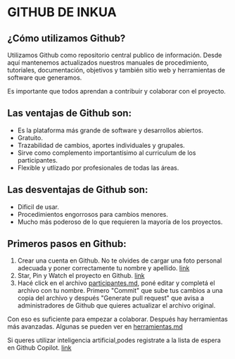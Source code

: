 # GITHUB DE INKUA
## ¿Cómo utilizamos Github?
Utilizamos Github como repositorio central publico de información. Desde aquí mantenemos actualizados nuestros manuales de procedimiento, tutoriales, documentación, objetivos y también sitio web y herramientas de software que generamos. 

Es importante que todos aprendan a contribuir y colaborar con el proyecto. 

## Las ventajas de Github son:
- Es la plataforma más grande de software y desarrollos abiertos.
- Gratuito.
- Trazabilidad de cambios, aportes individuales y grupales. 
- Sirve como complemento importantísimo al curriculum de los participantes. 
- Flexible y utlizado por profesionales de todas las áreas.

## Las desventajas de Github son:
- Dificil de usar.
- Procedimientos engorrosos para cambios menores.
- Mucho más poderoso de lo que requieren la mayoría de los proyectos.

## Primeros pasos en Github:
1. Crear una cuenta en Github. No te olvides de cargar una foto personal adecuada y poner correctamente tu nombre y apellido. [link](https://github.com/signup) 
2. Star, Pin y Watch el proyecto en Github. [link](https://github.com/inkua/Principal)
3. Hacé click en el archivo [participantes.md](participantes.md), poné editar y completá el archivo con tu nombre. Primero "Commit" que sube tus cambios a una copia del archivo y después "Generate pull request" que avisa a administradores de Github que quieres actualizar el archivo original. 

Con eso es suficiente para empezar a colaborar. Después hay herramientas más avanzadas. Algunas se pueden ver en [herramientas.md](herramientas.md)

Si queres utilizar inteligencia artificial,podes registrate a la lista de espera en Github Copilot. [link](https://github.com/features/copilot/signup)

